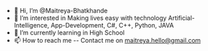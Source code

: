 - 👋 Hi, I’m @Maitreya-Bhatkhande
- 👀 I’m interested in Making lives easy with technology Artificial-Intelligence, App-Development, C#, C++, Python, JAVA
- 🌱 I’m currently learning in High School
- 📫 How to reach me -- Contact me on maitreya.hello@gmail.com

<!---
Maitreya-Bhatkhande/Maitreya-Bhatkhande is a ✨ special ✨ repository because its `README.md` (this file) appears on your GitHub profile.
You can click the Preview link to take a look at your changes.
--->
